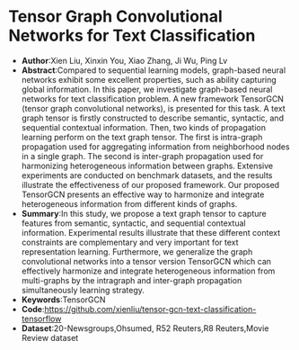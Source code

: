 # Tensor Graph Convolutional Networks for Text Classification
* **Author**:Xien Liu, Xinxin You, Xiao Zhang, Ji Wu, Ping Lv
* **Abstract**:Compared to sequential learning models, graph-based neural networks exhibit some excellent properties, such as ability capturing global information. In this paper, we investigate graph-based neural networks for text classification problem. A new framework TensorGCN (tensor graph convolutional networks), is presented for this task. A text graph tensor is firstly constructed to describe semantic, syntactic, and sequential contextual information. Then, two kinds of propagation learning perform on the text graph tensor. The first is intra-graph propagation used for aggregating information from neighborhood nodes in a single graph. The second is inter-graph propagation used for harmonizing heterogeneous information between graphs. Extensive experiments are conducted on benchmark datasets, and the results illustrate the effectiveness of our proposed framework. Our proposed TensorGCN presents an effective way to harmonize and integrate heterogeneous information from different kinds of graphs.
* **Summary**:In this study, we propose a text graph tensor to capture features from semantic, syntactic, and sequential contextual information. Experimental results illustrate that these different context constraints are complementary and very important for text representation learning. Furthermore, we generalize the graph convolutional networks into a tensor version TensorGCN which can effectively harmonize and integrate heterogeneous information from multi-graphs by the intragraph and inter-graph propagation simultaneously learning strategy.
* **Keywords**:TensorGCN
* **Code**:https://github.com/xienliu/tensor-gcn-text-classification-tensorflow
* **Dataset**:20-Newsgroups,Ohsumed, R52 Reuters,R8 Reuters,Movie Review dataset